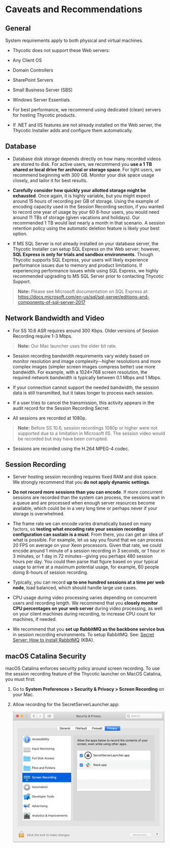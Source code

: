 [title]: # (Caveats and Recommendations)
[tags]: # (Session Recording)
[priority]: # (1000)

# Caveats and Recommendations

## General

System requirements apply to both physical and virtual machines.

- Thycotic does not support these Web servers:

- Any Client OS

- Domain Controllers

- SharePoint Servers

- Small Business Server (SBS)

- Windows Server Essentials

- For best performance, we recommend using dedicated (clean) servers for hosting Thycotic products.

- If .NET and IIS features are not already installed on the Web server, the Thycotic Installer adds and configure them automatically.

## Database

- Database disk storage depends directly on how many recorded videos are stored to disk. For active users, we recommend you **use a 1 TB shared or local drive for archival or storage space**. For light users, we recommend beginning with 300 GB. Monitor your disk space usage closely, and tailor it for best results.

- **Carefully consider how quickly your allotted storage might be exhausted**. Once again, it is highly variable, but you might expect around 15 hours of recording per GB of storage. Using the example of encoding capacity used in the Session Recording section, if you wanted to record one year of usage by your 60 8-hour users, you would need around 11 TBs of storage (given vacations and holidays). Our recommended 1 TB would last nearly a month in that scenario. A session retention policy using the automatic deletion feature is likely your best option.

- If MS SQL Server is not already installed on your database server, the Thycotic Installer can setup SQL Express on the Web server; however, **SQL Express is only for trials and sandbox environments**. Though Thycotic supports SQL Express, your users will likely experience performance issues due to memory and product limitations. If experiencing performance issues while using SQL Express, we highly recommended upgrading to MS SQL Server prior to contacting Thycotic Support.

> **Note:** Please see Microsoft documentation on SQL Express at: <https://docs.microsoft.com/en-us/sql/sql-server/editions-and-components-of-sql-server-2017>

## Network Bandwidth and Video

- For SS 10.6 ASR requires around 300 Kbps. Older versions of Session Recording require 1-3 Mbps.

> **Note:** Our Mac launcher uses the older bit rate.

- Session recording bandwidth requirements vary widely based on monitor resolution and image complexity--higher resolutions and more complex images (simpler screen images compress better) use more bandwidth. For example, with a 1024×768 screen resolution, the required network bandwidth is typically between 0.1 Mbps and 1 Mbps.

- If your connection cannot support the needed bandwidth, the session data is still transmitted, but it takes longer to process each session.

- If a user tries to cancel the transmission, this activity appears in the audit record for the Session Recording Secret.

- All sessions are recorded at 1080p.

> **Note:** Before SS 10.6, session recordings 1080p or higher were not supported due to a limitation in Microsoft IIS. The session video would be recorded but may have been corrupted.

- Sessions are recorded using the H.264 MPEG-4 codec.

## Session Recording

- Server hosting session recording requires fixed RAM and disk space. We strongly recommend that you **do not apply dynamic settings**.

- **Do not record more sessions than you can encode**. If more concurrent sessions are recorded than the system can process, the sessions wait in a queue and are processed when enough server resources become available, which could be in a very long time or perhaps never if your storage is overwhelmed.

- The frame rate we can encode varies dramatically based on many factors, so **testing what encoding rate your session recording configuration can sustain is a must**. From there, you can get an idea of what is possible. For example, let us say you found that we can process 20 FPS on average on your Xeon processors. Given that rate, we could encode around 1 minute of a session recording in 3 seconds, or 1 hour in 3 minutes, or 1 day in 72 minutes--giving you perhaps 480 session hours per day. You could then parse that figure based on your typical usage to arrive at a maximum potential usage, for example, 60 people doing 8-hours of session recording.

- Typically, you can record **up to one hundred sessions at a time per web node**, load balanced, which should handle large use cases.

- CPU usage during video processing varies depending on concurrent users and recording length. We recommend that you **closely monitor CPU percentages on your web server** during video processing, as well on your client machines during recording, to increase CPU count for machines, if needed.

- We recommend that you **set up RabbitMQ as the backbone service bus** in session recording environments. To setup RabbitMQ. See: [Secret Server: How to install RabbitMQ](https://thycotic.force.com/support/s/article/How-to-install-RabbitMq) (KBA).

## macOS Catalina Security

macOS Catalina enforces security policy around screen recording. To use the session recording feature of the Thycotic launcher on MacOS Catalina, you must first:

1. Go to **System Preferences \> Security & Privacy \> Screen Recording** on your Mac.

1. Allow recording for the SecretServerLauncher.app:

   ![image-20200519101823315](images/image-20200519101823315.png)
